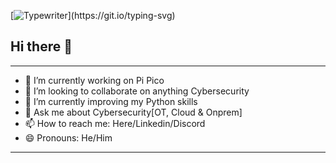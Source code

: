[![Typewriter](https://readme-typing-svg.herokuapp.com?font=Oxanium&size=35&color=4440FF&duration=4000&pause=300&center=true&random=false&width=1200&lines=$+Hands+On+Cybersecurity+guy+that+can+Defend+and+Attack;)](https://git.io/typing-svg)


## Hi there 👋
---
- 🔭 I’m currently working on Pi Pico
- 🤝 I’m looking to collaborate on anything Cybersecurity
- 🌱 I’m currently improving my Python skills
- 💬 Ask me about Cybersecurity[OT, Cloud & Onprem]
- 📫 How to reach me: Here/Linkedin/Discord
- 😄 Pronouns: He/Him
---
